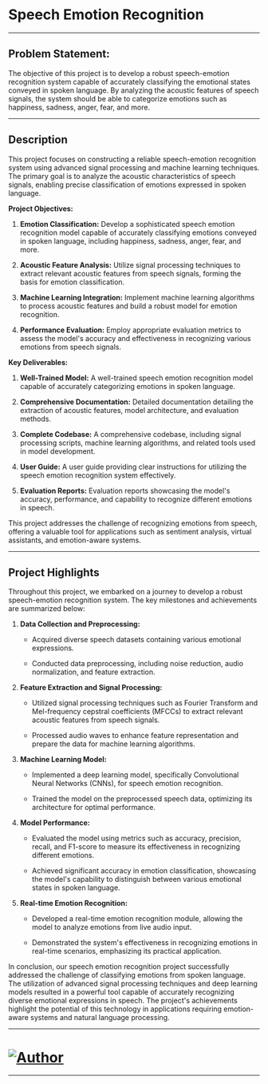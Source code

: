 # Speech Emotion Recognition

---

## Problem Statement:

The objective of this project is to develop a robust speech-emotion recognition system capable of accurately classifying the emotional states conveyed in spoken language. By analyzing the acoustic features of speech signals, the system should be able to categorize emotions such as happiness, sadness, anger, fear, and more.

---

## Description

This project focuses on constructing a reliable speech-emotion recognition system using advanced signal processing and machine learning techniques. The primary goal is to analyze the acoustic characteristics of speech signals, enabling precise classification of emotions expressed in spoken language.

**Project Objectives:**

1. **Emotion Classification:** Develop a sophisticated speech emotion recognition model capable of accurately classifying emotions conveyed in spoken language, including happiness, sadness, anger, fear, and more.
   
2. **Acoustic Feature Analysis:** Utilize signal processing techniques to extract relevant acoustic features from speech signals, forming the basis for emotion classification.
   
3. **Machine Learning Integration:** Implement machine learning algorithms to process acoustic features and build a robust model for emotion recognition.
   
4. **Performance Evaluation:** Employ appropriate evaluation metrics to assess the model's accuracy and effectiveness in recognizing various emotions from speech signals.

**Key Deliverables:**

1. **Well-Trained Model:** A well-trained speech emotion recognition model capable of accurately categorizing emotions in spoken language.
   
2. **Comprehensive Documentation:** Detailed documentation detailing the extraction of acoustic features, model architecture, and evaluation methods.
   
3. **Complete Codebase:** A comprehensive codebase, including signal processing scripts, machine learning algorithms, and related tools used in model development.
   
4. **User Guide:** A user guide providing clear instructions for utilizing the speech emotion recognition system effectively.
   
5. **Evaluation Reports:** Evaluation reports showcasing the model's accuracy, performance, and capability to recognize different emotions in speech.

This project addresses the challenge of recognizing emotions from speech, offering a valuable tool for applications such as sentiment analysis, virtual assistants, and emotion-aware systems.

---

## Project Highlights

Throughout this project, we embarked on a journey to develop a robust speech-emotion recognition system. The key milestones and achievements are summarized below:

1. **Data Collection and Preprocessing:**
   
   - Acquired diverse speech datasets containing various emotional expressions.
   
   - Conducted data preprocessing, including noise reduction, audio normalization, and feature extraction.

2. **Feature Extraction and Signal Processing:**
   
   - Utilized signal processing techniques such as Fourier Transform and Mel-frequency cepstral coefficients (MFCCs) to extract relevant acoustic features from speech signals.
   
   - Processed audio waves to enhance feature representation and prepare the data for machine learning algorithms.

3. **Machine Learning Model:**
   
   - Implemented a deep learning model, specifically Convolutional Neural Networks (CNNs), for speech emotion recognition.
   
   - Trained the model on the preprocessed speech data, optimizing its architecture for optimal performance.

4. **Model Performance:**
   
   - Evaluated the model using metrics such as accuracy, precision, recall, and F1-score to measure its effectiveness in recognizing different emotions.
   
   - Achieved significant accuracy in emotion classification, showcasing the model's capability to distinguish between various emotional states in spoken language.

5. **Real-time Emotion Recognition:**
   
   - Developed a real-time emotion recognition module, allowing the model to analyze emotions from live audio input.
   
   - Demonstrated the system's effectiveness in recognizing emotions in real-time scenarios, emphasizing its practical application.

In conclusion, our speech emotion recognition project successfully addressed the challenge of classifying emotions from spoken language. The utilization of advanced signal processing techniques and deep learning models resulted in a powerful tool capable of accurately recognizing diverse emotional expressions in speech. The project's achievements highlight the potential of this technology in applications requiring emotion-aware systems and natural language processing.

---

# [![Author](https://img.shields.io/badge/Author-Viraj%20Bhutada-blue.svg?style=flat&logo=linkedin&logoColor=white)](https://www.linkedin.com/in/virajnbhutada24/)

---

